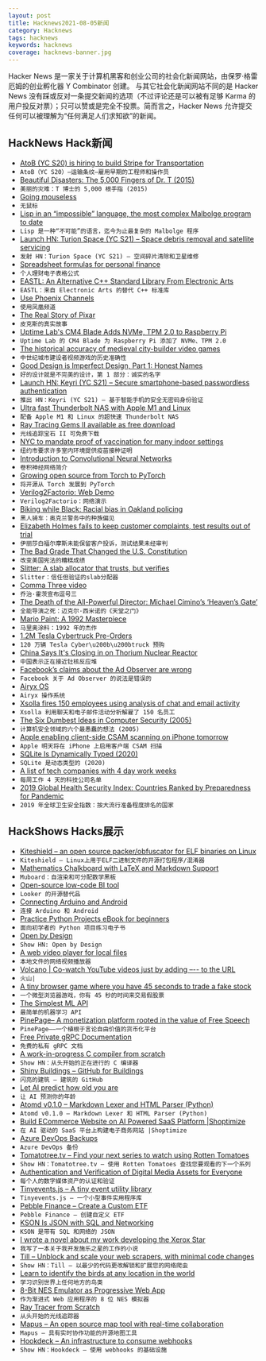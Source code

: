 ```yaml
---
layout: post
title: Hacknews2021-08-05新闻
category: Hacknews
tags: hacknews
keywords: hacknews
coverage: hacknews-banner.jpg
---
```


Hacker News 是一家关于计算机黑客和创业公司的社会化新闻网站，由保罗·格雷厄姆的创业孵化器 Y Combinator 创建。
与其它社会化新闻网站不同的是 Hacker News 没有踩或反对一条提交新闻的选项（不过评论还是可以被有足够 Karma 的用户投反对票）；只可以赞或是完全不投票。简而言之，Hacker News 允许提交任何可以被理解为“任何满足人们求知欲”的新闻。

## HackNews Hack新闻


- [AtoB (YC S20) is hiring to build Stripe for Transportation](https://careers.atob.com/)
- `AtoB（YC S20）–运输条纹–雇用早期的工程师和操作员`
- [Beautiful Disasters: The 5,000 Fingers of Dr. T (2015)](https://mubi.com/notebook/posts/beautiful-disasters-the-5000-fingers-of-dr-t)
- `美丽的灾难：T 博士的 5,000 根手指 (2015)`
- [Going mouseless](https://felipecortez.net/blog/mouseless.html)
- `无鼠标`
- [Lisp in an “impossible” language, the most complex Malbolge program to date](https://github.com/kspalaiologos/malbolge-lisp)
- `Lisp 是一种“不可能”的语言，迄今为止最复杂的 Malbolge 程序`
- [Launch HN: Turion Space (YC S21) – Space debris removal and satellite servicing](item?id=28061725)
- `发射 HN：Turion Space (YC S21) – 空间碎片清除和卫星维修`
- [Spreadsheet formulas for personal finance](https://bou.ke/blog/formulas/)
- `个人理财电子表格公式`
- [EASTL: An Alternative C++ Standard Library From Electronic Arts](https://github.com/electronicarts/EASTL)
- `EASTL：来自 Electronic Arts 的替代 C++ 标准库`
- [Use Phoenix Channels](https://info.codecast.io/blog/how-to-use-phoenix-channels)
- `使用凤凰频道`
- [The Real Story of Pixar](https://spectrum.ieee.org/the-real-story-of-pixar)
- `皮克斯的真实故事`
- [Uptime Lab's CM4 Blade Adds NVMe, TPM 2.0 to Raspberry Pi](https://www.jeffgeerling.com/blog/2021/uptime-labs-cm4-blade-adds-nvme-tpm-20-raspberry-pi)
- `Uptime Lab 的 CM4 Blade 为 Raspberry Pi 添加了 NVMe、TPM 2.0`
- [The historical accuracy of medieval city-builder video games](https://www.leidenmedievalistsblog.nl/articles/why-medieval-city-builder-video-games-are-historically-inaccurate)
- `中世纪城市建设者视频游戏的历史准确性`
- [Good Design is Imperfect Design, Part 1: Honest Names](https://www.domainlanguage.com/articles/good-design-is-imperfect-design-part-1-honest-names/)
- `好的设计就是不完美的设计，第 1 部分：诚实的名字`
- [Launch HN: Keyri (YC S21) – Secure smartphone-based passwordless authentication](item?id=28063339)
- `推出 HN：Keyri (YC S21) – 基于智能手机的安全无密码身份验证`
- [Ultra fast Thunderbolt NAS with Apple M1 and Linux](https://chrisbergeron.com/2021/07/25/Ultra-fast-Thunderbolt-NAS-with-Apple-M1-and-Linux/)
- `配备 Apple M1 和 Linux 的超快速 Thunderbolt NAS`
- [Ray Tracing Gems II available as free download](https://developer.nvidia.com/blog/ray-tracing-gems-ii-available-today-as-free-digital-download/)
- `光线追踪宝石 II 可免费下载`
- [NYC to mandate proof of vaccination for many indoor settings](https://nypost.com/2021/08/03/nyc-to-mandate-proof-of-vaccination-for-many-indoor-settings/)
- `纽约市要求许多室内环境提供疫苗接种证明`
- [Introduction to Convolutional Neural Networks](https://serokell.io/blog/introduction-to-convolutional-neural-networks)
- `卷积神经网络简介`
- [Growing open source from Torch to PyTorch](https://soumith.ch/posts/2021/02/growing-opensource/)
- `将开源从 Torch 发展到 PyTorch`
- [Verilog2Factorio: Web Demo](https://redcrafter.github.io/verilog2factorio/)
- `Verilog2Factorio：网络演示`
- [Biking while Black: Racial bias in Oakland policing](https://bike-lab.org/2019/05/20/biking-while-black-racial-bias-in-oakland-policing/)
- `黑人骑车：奥克兰警务中的种族偏见`
- [Elizabeth Holmes fails to keep customer complaints, test results out of trial](https://www.yahoo.com/finance/news/elizabeth-holmes-fails-to-keep-customer-complaints-out-of-criminal-fraud-trial-210015777.html)
- `伊丽莎白福尔摩斯未能保留客户投诉，测试结果未经审判`
- [The Bad Grade That Changed the U.S. Constitution](https://www.npr.org/2017/05/05/526900818/the-bad-grade-that-changed-the-u-s-constitution)
- `改变美国宪法的糟糕成绩`
- [Slitter: A slab allocator that trusts, but verifies](https://engineering.backtrace.io/2021-08-04-slitter-a-slab-allocator-that-trusts-but-verifies/)
- `Slitter：信任但验证的slab分配器`
- [Comma Three video](https://www.youtube.com/watch?v=hbLiehrC2DQ)
- `乔治·霍茨宣布逗号三`
- [The Death of the All-Powerful Director: Michael Cimino’s ‘Heaven’s Gate’](https://www.theringer.com/movies/2021/7/19/22582814/heavens-gate-1970s-hollywood-auteur-directors)
- `全能导演之死：迈克尔·西米诺的《天堂之门》`
- [Mario Paint: A 1992 Masterpiece](https://www.charlieharrington.com/mario-paint-masterpiece)
- `马里奥涂料：1992 年的杰作`
- [1.2M Tesla Cybertruck Pre-Orders](https://insideevs.com/news/524156/tesla-cybertruck-preorders-exceed-1250000/)
- `120 万辆 Tesla Cyber\u200b\u200btruck 预购`
- [China Says It's Closing in on Thorium Nuclear Reactor](https://spectrum.ieee.org/china-closing-in-on-thorium-nuclear-reactor)
- `中国表示正在接近钍核反应堆`
- [Facebook’s claims about the Ad Observer are wrong](https://blog.mozilla.org/en/mozilla/news/why-facebooks-claims-about-the-ad-observer-are-wrong/)
- `Facebook 关于 Ad Observer 的说法是错误的`
- [Airyx OS](http://airyx.org/)
- `Airyx 操作系统`
- [Xsolla fires 150 employees using analysis of chat and email activity](https://gameworldobserver.com/2021/08/04/xsolla-fires-150-employees-using-big-data-and-ai-analysis-ceos-letter-causes-controversy)
- `Xsolla 利用聊天和电子邮件活动分析解雇了 150 名员工`
- [The Six Dumbest Ideas in Computer Security (2005)](http://www.ranum.com/security/computer_security/editorials/dumb/)
- `计算机安全领域的六个最愚蠢的想法 (2005)`
- [Apple enabling client-side CSAM scanning on iPhone tomorrow](https://twitter.com/matthew_d_green/status/1423071186616000513)
- `Apple 明天将在 iPhone 上启用客户端 CSAM 扫描`
- [SQLite Is Dynamically Typed (2020)](https://blog.zachwf.com/posts/sqlite-is-dynamically-typed/)
- `SQLite 是动态类型的 (2020)`
- [A list of tech companies with 4 day work weeks](https://4dayweek.io/blog/10-tech-companies-with-4-day-work-weeks-2021)
- `每周工作 4 天的科技公司名单`
- [2019 Global Health Security Index: Countries Ranked by Preparedness for Pandemic](https://www.ghsindex.org/)
- `2019 年全球卫生安全指数：按大流行准备程度排名的国家`


## HackShows Hacks展示

- [ Kiteshield – an open source packer/obfuscator for ELF binaries on Linux](https://github.com/GunshipPenguin/kiteshield)
- `Kiteshield – Linux上用于ELF二进制文件的开源打包程序/混淆器`
- [ Mathematics Chalkboard with LaTeX and Markdown Support](https://github.com/susam/muboard)
- `Muboard：自渲染和可分配数学黑板`
- [ Open-source low-code BI tool](https://github.com/mlcraft-io/mlcraft)
- `Looker 的开源替代品`
- [ Connecting Arduino and Android](https://github.com/targist/ardui)
- `连接 Arduino 和 Android`
- [ Practice Python Projects eBook for beginners](https://learnbyexample.github.io/practice_python_projects/preface.html)
- `面向初学者的 Python 项目练习电子书`
- [ Open by Design](https://openby.design/?0)
- `Show HN: Open by Design`
- [ A web video player for local files](https://webvideoplayer.org/)
- `本地文件的网络视频播放器`
- [ Volcano | Co-watch YouTube videos just by adding –-- to the URL](item?id=28039474)
- `火山|`
- [ A tiny browser game where you have 45 seconds to trade a fake stock](https://paper-trader.davjhan.com)
- `一个微型浏览器游戏，你有 45 秒的时间来交易假股票`
- [ The Simplest ML API](https://doc.clickup.com/d/27gfr-343/show-hn)
- `最简单的机器学习 API`
- [ PinePage– A monetization platform rooted in the value of Free Speech](https://pinepage.com/)
- `PinePage——一个植根于言论自由价值的货币化平台`
- [ Free Private gRPC Documentation](https://blog.gendocu.com/posts/gendocu-v0.3-beta-release/)
- `免费的私有 gRPC 文档`
- [ A work-in-progress C compiler from scratch](https://github.com/riicchhaarrd/ocean)
- `Show HN：从头开始的正在进行的 C 编译器`
- [ Shiny Buildings – GitHub for Buildings](https://shinybuildings.com)
- `闪亮的建筑 – 建筑的 GitHub`
- [ Let AI predict how old you are](https://attractivenesstest.com/predictage)
- `让 AI 预测你的年龄`
- [ Atomd v0.1.0 – Markdown Lexer and HTML Parser (Python)](https://github.com/stonepresto/atomd)
- `Atomd v0.1.0 – Markdown Lexer 和 HTML Parser (Python)`
- [ Build ECommerce Website on AI Powered SaaS Platform |Shoptimize](https://www.shoptimize.ai/)
- `在 AI 驱动的 SaaS 平台上构建电子商务网站 |Shoptimize`
- [ Azure DevOps Backups](https://backrightup.com)
- `Azure DevOps 备份`
- [ Tomatotree.tv – Find your next series to watch using Rotten Tomatoes](https://tomatotree.tv/)
- `Show HN：Tomatotree.tv – 使用 Rotten Tomatoes 查找您要观看的下一个系列`
- [ Authentication and Verification of Digital Media Assets for Everyone](https://www.tovera.com)
- `每个人的数字媒体资产的认证和验证`
- [ Tinyevents.js – A tiny event utility library](https://github.com/sachinchoolur/tiny-events.js)
- `Tinyevents.js – 一个小型事件实用程序库`
- [ Pebble Finance – Create a Custom ETF](https://pebble.finance/p/f7dc6d732363464487ca5a84a00ce24a)
- `Pebble Finance – 创建自定义 ETF`
- [ KSON Is JSON with SQL and Networking](https://gitlab.com/jacob.brazeal/ksonpy)
- `KSON 是带有 SQL 和网络的 JSON`
- [ I wrote a novel about my work developing the Xerox Star](http://www.albertcory.io)
- `我写了一本关于我开发施乐之星的工作的小说`
- [ Till – Unblock and scale your web scrapers, with minimal code changes](https://github.com/DataHenHQ/till)
- `Show HN：Till – 以最少的代码更改解锁和扩展您的网络爬虫`
- [ Learn to identify the birds at any location in the world](https://github.com/dandavison/trogon)
- `学习识别世界上任何地方的鸟类`
- [ 8-Bit NES Emulator as Progressive Web App](https://pwa-nes.vercel.app/)
- `作为渐进式 Web 应用程序的 8 位 NES 模拟器`
- [ Ray Tracer from Scratch](https://github.com/amanshenoy/ray-tracer)
- `从头开始的光线追踪器`
- [ Mapus – An open source map tool with real-time collaboration](https://github.com/alyssaxuu/mapus)
- `Mapus – 具有实时协作功能的开源地图工具`
- [ Hookdeck – An infrastructure to consume webhooks](https://hookdeck.com?ref=hn)
- `Show HN：Hookdeck – 使用 webhooks 的基础设施`

